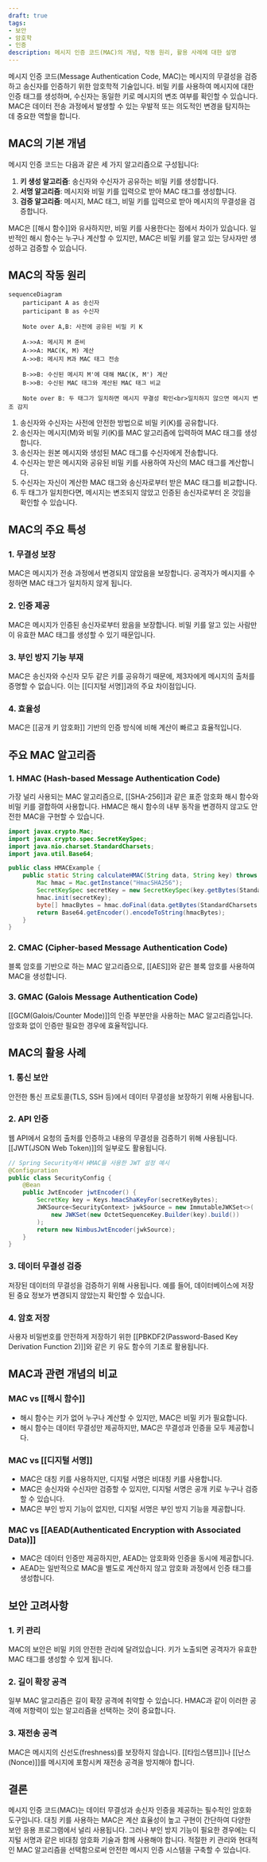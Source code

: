 ```yaml
---
draft: true 
tags:
- 보안
- 암호학
- 인증 
description: 메시지 인증 코드(MAC)의 개념, 작동 원리, 활용 사례에 대한 설명
---
```

메시지 인증 코드(Message Authentication Code, MAC)는 메시지의 무결성을 검증하고 송신자를 인증하기 위한 암호학적 기술입니다. 비밀 키를 사용하여 메시지에 대한 인증 태그를 생성하며, 수신자는 동일한 키로 메시지의 변조 여부를 확인할 수 있습니다. MAC은 데이터 전송 과정에서 발생할 수 있는 우발적 또는 의도적인 변경을 탐지하는 데 중요한 역할을 합니다.

## MAC의 기본 개념

메시지 인증 코드는 다음과 같은 세 가지 알고리즘으로 구성됩니다:

1. **키 생성 알고리즘**: 송신자와 수신자가 공유하는 비밀 키를 생성합니다.
2. **서명 알고리즘**: 메시지와 비밀 키를 입력으로 받아 MAC 태그를 생성합니다.
3. **검증 알고리즘**: 메시지, MAC 태그, 비밀 키를 입력으로 받아 메시지의 무결성을 검증합니다.

MAC은 [[해시 함수]]와 유사하지만, 비밀 키를 사용한다는 점에서 차이가 있습니다. 일반적인 해시 함수는 누구나 계산할 수 있지만, MAC은 비밀 키를 알고 있는 당사자만 생성하고 검증할 수 있습니다.

## MAC의 작동 원리

```mermaid
sequenceDiagram
    participant A as 송신자
    participant B as 수신자
    
    Note over A,B: 사전에 공유된 비밀 키 K
    
    A->>A: 메시지 M 준비
    A->>A: MAC(K, M) 계산
    A->>B: 메시지 M과 MAC 태그 전송
    
    B->>B: 수신된 메시지 M'에 대해 MAC(K, M') 계산
    B->>B: 수신된 MAC 태그와 계산된 MAC 태그 비교
    
    Note over B: 두 태그가 일치하면 메시지 무결성 확인<br>일치하지 않으면 메시지 변조 감지

```

1. 송신자와 수신자는 사전에 안전한 방법으로 비밀 키(K)를 공유합니다.
2. 송신자는 메시지(M)와 비밀 키(K)를 MAC 알고리즘에 입력하여 MAC 태그를 생성합니다.
3. 송신자는 원본 메시지와 생성된 MAC 태그를 수신자에게 전송합니다.
4. 수신자는 받은 메시지와 공유된 비밀 키를 사용하여 자신의 MAC 태그를 계산합니다.
5. 수신자는 자신이 계산한 MAC 태그와 송신자로부터 받은 MAC 태그를 비교합니다.
6. 두 태그가 일치한다면, 메시지는 변조되지 않았고 인증된 송신자로부터 온 것임을 확인할 수 있습니다.

## MAC의 주요 특성

### 1. 무결성 보장

MAC은 메시지가 전송 과정에서 변경되지 않았음을 보장합니다. 공격자가 메시지를 수정하면 MAC 태그가 일치하지 않게 됩니다.

### 2. 인증 제공

MAC은 메시지가 인증된 송신자로부터 왔음을 보장합니다. 비밀 키를 알고 있는 사람만이 유효한 MAC 태그를 생성할 수 있기 때문입니다.

### 3. 부인 방지 기능 부재

MAC은 송신자와 수신자 모두 같은 키를 공유하기 때문에, 제3자에게 메시지의 출처를 증명할 수 없습니다. 이는 [[디지털 서명]]과의 주요 차이점입니다.

### 4. 효율성

MAC은 [[공개 키 암호화]] 기반의 인증 방식에 비해 계산이 빠르고 효율적입니다.

## 주요 MAC 알고리즘

### 1. HMAC (Hash-based Message Authentication Code)

가장 널리 사용되는 MAC 알고리즘으로, [[SHA-256]]과 같은 표준 암호화 해시 함수와 비밀 키를 결합하여 사용합니다. HMAC은 해시 함수의 내부 동작을 변경하지 않고도 안전한 MAC을 구현할 수 있습니다.

```java
import javax.crypto.Mac;
import javax.crypto.spec.SecretKeySpec;
import java.nio.charset.StandardCharsets;
import java.util.Base64;

public class HMACExample {
    public static String calculateHMAC(String data, String key) throws Exception {
        Mac hmac = Mac.getInstance("HmacSHA256");
        SecretKeySpec secretKey = new SecretKeySpec(key.getBytes(StandardCharsets.UTF_8), "HmacSHA256");
        hmac.init(secretKey);
        byte[] hmacBytes = hmac.doFinal(data.getBytes(StandardCharsets.UTF_8));
        return Base64.getEncoder().encodeToString(hmacBytes);
    }
}
```

### 2. CMAC (Cipher-based Message Authentication Code)

블록 암호를 기반으로 하는 MAC 알고리즘으로, [[AES]]와 같은 블록 암호를 사용하여 MAC을 생성합니다.

### 3. GMAC (Galois Message Authentication Code)

[[GCM(Galois/Counter Mode)]]의 인증 부분만을 사용하는 MAC 알고리즘입니다. 암호화 없이 인증만 필요한 경우에 효율적입니다.

## MAC의 활용 사례

### 1. 통신 보안

안전한 통신 프로토콜(TLS, SSH 등)에서 데이터 무결성을 보장하기 위해 사용됩니다.

### 2. API 인증

웹 API에서 요청의 출처를 인증하고 내용의 무결성을 검증하기 위해 사용됩니다. [[JWT(JSON Web Token)]]의 일부로도 활용됩니다.

```java
// Spring Security에서 HMAC을 사용한 JWT 설정 예시
@Configuration
public class SecurityConfig {
    @Bean
    public JwtEncoder jwtEncoder() {
        SecretKey key = Keys.hmacShaKeyFor(secretKeyBytes);
        JWKSource<SecurityContext> jwkSource = new ImmutableJWKSet<>(
            new JWKSet(new OctetSequenceKey.Builder(key).build())
        );
        return new NimbusJwtEncoder(jwkSource);
    }
}
```

### 3. 데이터 무결성 검증

저장된 데이터의 무결성을 검증하기 위해 사용됩니다. 예를 들어, 데이터베이스에 저장된 중요 정보가 변경되지 않았는지 확인할 수 있습니다.

### 4. 암호 저장

사용자 비밀번호를 안전하게 저장하기 위한 [[PBKDF2(Password-Based Key Derivation Function 2)]]와 같은 키 유도 함수의 기초로 활용됩니다.

## MAC과 관련 개념의 비교

### MAC vs [[해시 함수]]

- 해시 함수는 키가 없어 누구나 계산할 수 있지만, MAC은 비밀 키가 필요합니다.
- 해시 함수는 데이터 무결성만 제공하지만, MAC은 무결성과 인증을 모두 제공합니다.

### MAC vs [[디지털 서명]]

- MAC은 대칭 키를 사용하지만, 디지털 서명은 비대칭 키를 사용합니다.
- MAC은 송신자와 수신자만 검증할 수 있지만, 디지털 서명은 공개 키로 누구나 검증할 수 있습니다.
- MAC은 부인 방지 기능이 없지만, 디지털 서명은 부인 방지 기능을 제공합니다.

### MAC vs [[AEAD(Authenticated Encryption with Associated Data)]]

- MAC은 데이터 인증만 제공하지만, AEAD는 암호화와 인증을 동시에 제공합니다.
- AEAD는 일반적으로 MAC을 별도로 계산하지 않고 암호화 과정에서 인증 태그를 생성합니다.

## 보안 고려사항

### 1. 키 관리

MAC의 보안은 비밀 키의 안전한 관리에 달려있습니다. 키가 노출되면 공격자가 유효한 MAC 태그를 생성할 수 있게 됩니다.

### 2. 길이 확장 공격

일부 MAC 알고리즘은 길이 확장 공격에 취약할 수 있습니다. HMAC과 같이 이러한 공격에 저항력이 있는 알고리즘을 선택하는 것이 중요합니다.

### 3. 재전송 공격

MAC은 메시지의 신선도(freshness)를 보장하지 않습니다. [[타임스탬프]]나 [[난스(Nonce)]]를 메시지에 포함시켜 재전송 공격을 방지해야 합니다.

## 결론

메시지 인증 코드(MAC)는 데이터 무결성과 송신자 인증을 제공하는 필수적인 암호화 도구입니다. 대칭 키를 사용하는 MAC은 계산 효율성이 높고 구현이 간단하여 다양한 보안 응용 프로그램에서 널리 사용됩니다. 그러나 부인 방지 기능이 필요한 경우에는 디지털 서명과 같은 비대칭 암호화 기술과 함께 사용해야 합니다. 적절한 키 관리와 현대적인 MAC 알고리즘을 선택함으로써 안전한 메시지 인증 시스템을 구축할 수 있습니다.